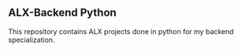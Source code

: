 ## ALX-Backend Python <br>

This repository contains ALX projects done in python for my backend specialization.
